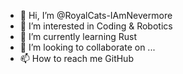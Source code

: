 - 👋 Hi, I’m @RoyalCats-IAmNevermore
- 👀 I’m interested in Coding & Robotics
- 🌱 I’m currently learning Rust
- 💞️ I’m looking to collaborate on ...
- 📫 How to reach me GitHub 

<!---
RoyalCats-IAmNevermore/RoyalCats-IAmNevermore is a ✨ special ✨ repository because its `README.md` (this file) appears on your GitHub profile.
You can click the Preview link to take a look at your changes.
--->
